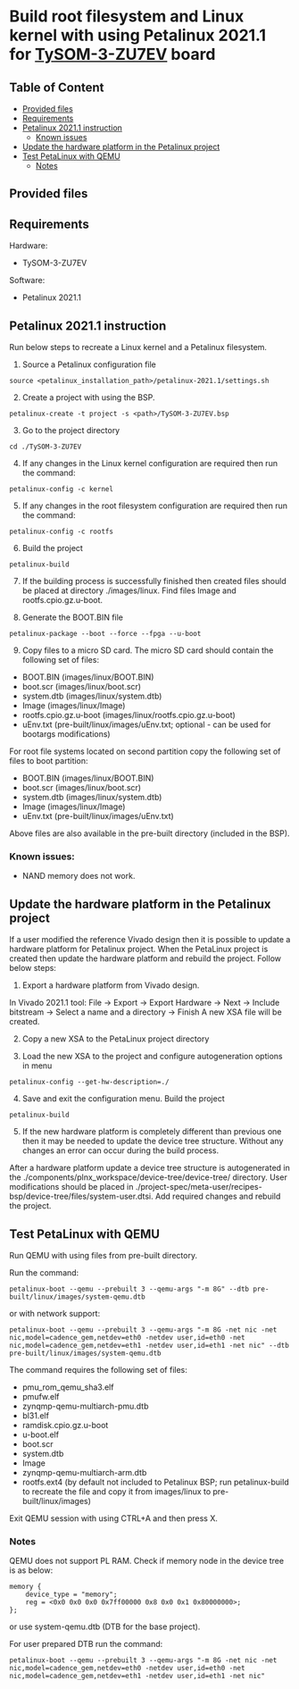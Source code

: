 # Build root filesystem and Linux kernel with using Petalinux 2021.1 for [TySOM-3-ZU7EV](https://www.aldec.com/en/products/emulation/tysom_boards/zynq_ultrascale_mpsoc_boards/tysom_3) board

## Table of Content
- [Provided files](#provided_files)
- [Requirements](#requirements)
- [Petalinux 2021.1 instruction](#petalinux_instruction)
	- [Known issues](#known_issues)
- [Update the hardware platform in the Petalinux project](#update_hardware)
- [Test PetaLinux with QEMU](#test_petalinux)
	- [Notes](#test_petalinux_notes)

## Provided files <a name="provided_files"/>

## Requirements <a name="requirements"/>

Hardware: 
- TySOM-3-ZU7EV

Software:
- Petalinux 2021.1

## Petalinux 2021.1 instruction <a name="petalinux_instruction"/>
Run below steps to recreate a Linux kernel and a Petalinux filesystem.

1. Source a Petalinux configuration file

```
source <petalinux_installation_path>/petalinux-2021.1/settings.sh
```

2. Create a project with using the BSP.

```
petalinux-create -t project -s <path>/TySOM-3-ZU7EV.bsp
```

3. Go to the project directory

```
cd ./TySOM-3-ZU7EV
```

4. If any changes in the Linux kernel configuration are required then run the command:

```
petalinux-config -c kernel
```

5. If any changes in the root filesystem configuration are required then run the command:

```
petalinux-config -c rootfs
```

6. Build the project

```
petalinux-build
```

7. If the building process is successfully finished then created files should be placed at directory ./images/linux.
Find files Image and rootfs.cpio.gz.u-boot.

8. Generate the BOOT.BIN file

```
petalinux-package --boot --force --fpga --u-boot
```

9. Copy files to a micro SD card.
The micro SD card should contain the following set of files:
- BOOT.BIN (images/linux/BOOT.BIN)
- boot.scr (images/linux/boot.scr)
- system.dtb (images/linux/system.dtb)
- Image (images/linux/Image)
- rootfs.cpio.gz.u-boot (images/linux/rootfs.cpio.gz.u-boot)
- uEnv.txt (pre-built/linux/images/uEnv.txt; optional - can be used for bootargs modifications)

For root file systems located on second partition copy the following set of files to boot partition:
- BOOT.BIN (images/linux/BOOT.BIN)
- boot.scr (images/linux/boot.scr)
- system.dtb (images/linux/system.dtb)
- Image (images/linux/Image)
- uEnv.txt (pre-built/linux/images/uEnv.txt)

Above files are also available in the pre-built directory (included in the BSP).

### Known issues: <a name="known_issues"/>
- NAND memory does not work.

## Update the hardware platform in the Petalinux project <a name="update_hardware"/>

If a user modified the reference Vivado design then it is possible to update a hardware platform for Petalinux project. When the PetaLinux project is created then update the hardware platform and rebuild the project. Follow below steps:

1. Export a hardware platform from Vivado design.

In Vivado 2021.1 tool: File -> Export -> Export Hardware -> Next -> Include bitstream -> Select a name and a directory -> Finish
A new XSA file will be created.

2. Copy a new XSA to the PetaLinux project directory

3. Load the new XSA to the project and configure autogeneration options in menu

```
petalinux-config --get-hw-description=./
```

4. Save and exit the configuration menu. Build the project

```
petalinux-build
```

5. If the new hardware platform is completely different than previous one then it may be needed to update the device tree structure. Without any changes an error can occur during the build process.

After a hardware platform update a device tree structure is autogenerated in the ./components/plnx_workspace/device-tree/device-tree/ directory.
User modifications should be placed in ./project-spec/meta-user/recipes-bsp/device-tree/files/system-user.dtsi. Add required changes and rebuild the project.

## Test PetaLinux with QEMU <a name="test_petalinux"/>

Run QEMU with using files from pre-built directory.

Run the command:

```
petalinux-boot --qemu --prebuilt 3 --qemu-args "-m 8G" --dtb pre-built/linux/images/system-qemu.dtb
```

or with network support:

```
petalinux-boot --qemu --prebuilt 3 --qemu-args "-m 8G -net nic -net nic,model=cadence_gem,netdev=eth0 -netdev user,id=eth0 -net nic,model=cadence_gem,netdev=eth1 -netdev user,id=eth1 -net nic" --dtb pre-built/linux/images/system-qemu.dtb
```

The command requires the following set of files:
- pmu_rom_qemu_sha3.elf
- pmufw.elf
- zynqmp-qemu-multiarch-pmu.dtb
- bl31.elf
- ramdisk.cpio.gz.u-boot
- u-boot.elf
- boot.scr
- system.dtb
- Image
- zynqmp-qemu-multiarch-arm.dtb
- rootfs.ext4 (by default not included to Petalinux BSP; run petalinux-build to recreate the file and copy it from images/linux to pre-built/linux/images)

Exit QEMU session with using CTRL+A and then press X.

### Notes <a name="test_petalinux_notes"/>

QEMU does not support PL RAM. Check if memory node in the device tree is as below:

```
memory {
	device_type = "memory";
	reg = <0x0 0x0 0x0 0x7ff00000 0x8 0x0 0x1 0x80000000>;
};
```

or use system-qemu.dtb (DTB for the base project).  

For user prepared DTB run the command:

```
petalinux-boot --qemu --prebuilt 3 --qemu-args "-m 8G -net nic -net nic,model=cadence_gem,netdev=eth0 -netdev user,id=eth0 -net nic,model=cadence_gem,netdev=eth1 -netdev user,id=eth1 -net nic"
```
